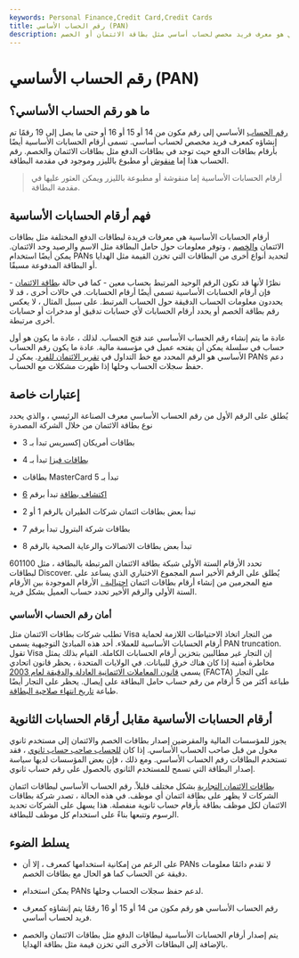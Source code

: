 ```yaml
---
keywords: Personal Finance,Credit Card,Credit Cards
title: رقم الحساب الأساسي (PAN)
description: رقم الحساب الأساسي هو معرف فريد مخصص لحساب أساسي مثل بطاقة الائتمان أو الخصم.
---
```


# رقم الحساب الأساسي (PAN)
## ما هو رقم الحساب الأساسي؟

[رقم الحساب](/account-number) الأساسي إلى رقم مكون من 14 أو 15 أو 16 أو حتى ما يصل إلى 19 رقمًا تم إنشاؤه كمعرف فريد مخصص لحساب أساسي. تسمى أرقام الحسابات الأساسية أيضًا بأرقام بطاقات الدفع حيث توجد في بطاقات الدفع مثل بطاقات الائتمان والخصم. رقم الحساب هذا إما [منقوش](/embossed-card) أو مطبوع بالليزر وموجود في مقدمة البطاقة.

> أرقام الحسابات الأساسية إما منقوشة أو مطبوعة بالليزر ويمكن العثور عليها في مقدمة البطاقة.

>

## فهم أرقام الحسابات الأساسية

أرقام الحسابات الأساسية هي معرفات فريدة لبطاقات الدفع المختلفة مثل بطاقات الائتمان [والخصم](/debitcard) ، وتوفر معلومات حول حامل البطاقة مثل الاسم والرصيد وحد الائتمان. يمكن أيضًا استخدام PANs لتحديد أنواع أخرى من البطاقات التي تخزن القيمة مثل الهدايا أو البطاقة المدفوعة مسبقًا.

نظرًا لأنها قد تكون الرقم الوحيد المرتبط بحساب معين - كما في حالة [بطاقة الائتمان](/creditcard) - فإن أرقام الحسابات الأساسية تسمى أيضًا أرقام الحسابات. في حالات أخرى ، قد لا يحددون معلومات الحساب الدقيقة حول الحساب المرتبط. على سبيل المثال ، لا يعكس رقم بطاقة الخصم أو يحدد أرقام الحسابات لأي حسابات تدقيق أو مدخرات أو حسابات أخرى مرتبطة.

عادة ما يتم إنشاء رقم الحساب الأساسي عند فتح الحساب. لذلك ، عادة ما يكون هو أول حساب في سلسلة يمكن أن يفتحه عميل في مؤسسة مالية. عادة ما يكون رقم الحساب الأساسي هو الرقم المحدد مع خط التداول في [تقرير الائتمان للفرد](/creditreport). يمكن لـ PANs دعم حفظ سجلات الحساب وحلها إذا ظهرت مشكلات مع الحساب.

## إعتبارات خاصة

يُطلق على الرقم الأول من رقم الحساب الأساسي معرف الصناعة الرئيسي ، والذي يحدد نوع بطاقة الائتمان من خلال الشركة المصدرة

- بطاقات أمريكان إكسبريس تبدأ بـ 3

- [بطاقات فيزا](/visa-card) تبدأ بـ 4

- بطاقات MasterCard تبدأ بـ 5

- [اكتشاف بطاقة](/discover-card) تبدأ برقم [6](/discover-card)

- تبدأ بعض بطاقات ائتمان شركات الطيران بالرقم 1 أو 2

- بطاقات شركة البترول تبدأ برقم 7

- تبدأ بعض بطاقات الاتصالات والرعاية الصحية بالرقم 8

تحدد الأرقام الستة الأولى شبكة بطاقة الائتمان المرتبطة بالبطاقة ، مثل 601100 لبطاقات Discover. يُطلق على الرقم الأخير اسم المجموع الاختباري الذي يساعد على منع المجرمين من إنشاء أرقام بطاقات ائتمان [احتيالية .](/fraud) الأرقام الموجودة بين الأرقام الستة الأولى والرقم الأخير تحدد حساب العميل بشكل فريد.

### أمان رقم الحساب الأساسي

تطلب شركات بطاقات الائتمان مثل Visa من التجار اتخاذ الاحتياطات اللازمة لحماية أرقام الحسابات الأساسية للعملاء. أحد هذه المبادئ التوجيهية يسمى PAN truncation. تقول Visa إن التجار غير مطالبين بتخزين أرقام الحسابات الكاملة. القيام بذلك يمثل مخاطرة أمنية إذا كان هناك خرق للبيانات. في الولايات المتحدة ، يحظر قانون اتحادي يسمى [قانون المعاملات الائتمانية العادلة والدقيقة لعام 2003](/facta) (FACTA) على التجار طباعة أكثر من 5 أرقام من رقم حساب حامل البطاقة على إيصال. يحظر على التجار أيضًا طباعة [تاريخ انتهاء صلاحية البطاقة](/expiration-date).

## أرقام الحسابات الأساسية مقابل أرقام الحسابات الثانوية

يجوز للمؤسسات المالية والمقرضين إصدار بطاقات الخصم والائتمان إلى مستخدم ثانوي مخول من قبل صاحب الحساب الأساسي. إذا كان [للحساب صاحب حساب ثانوي](/additional-cardholder) ، فقد تستخدم البطاقات رقم الحساب الأساسي. ومع ذلك ، فإن بعض المؤسسات لديها سياسة إصدار البطاقة التي تسمح للمستخدم الثانوي بالحصول على رقم حساب ثانوي.

[بطاقات الائتمان التجارية](/business-credit-card) بشكل مختلف قليلاً. رقم الحساب الأساسي لبطاقات ائتمان الشركات لا يظهر على بطاقة ائتمان أي موظف. في هذه الحالة ، تصدر شركة بطاقات الائتمان لكل موظف بطاقة بأرقام حساب ثانوية منفصلة. هذا يسهل على الشركات تحديد الرسوم وتتبعها بناءً على استخدام كل موظف للبطاقة.

## يسلط الضوء

- على الرغم من إمكانية استخدامها كمعرف ، إلا أن PANs لا تقدم دائمًا معلومات دقيقة عن الحساب كما هو الحال مع بطاقات الخصم.

- يمكن استخدام PANs لدعم حفظ سجلات الحساب وحلها.

- رقم الحساب الأساسي هو رقم مكون من 14 أو 15 أو 16 رقمًا يتم إنشاؤه كمعرف فريد لحساب أساسي.

- يتم إصدار أرقام الحسابات الأساسية لبطاقات الدفع مثل بطاقات الائتمان والخصم بالإضافة إلى البطاقات الأخرى التي تخزن قيمة مثل بطاقة الهدايا.

